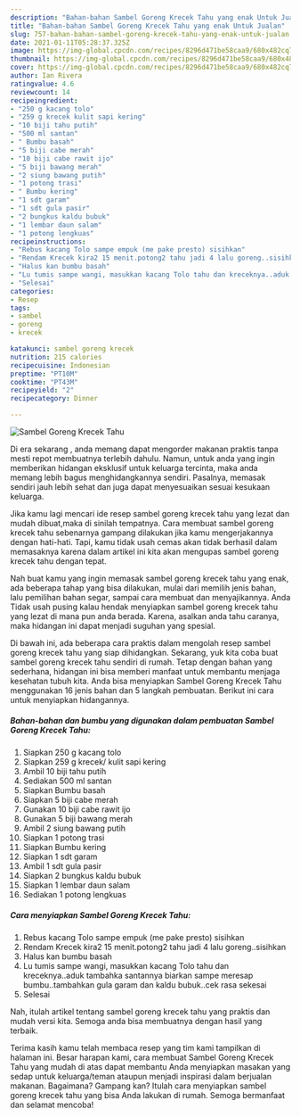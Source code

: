```yaml
---
description: "Bahan-bahan Sambel Goreng Krecek Tahu yang enak Untuk Jualan"
title: "Bahan-bahan Sambel Goreng Krecek Tahu yang enak Untuk Jualan"
slug: 757-bahan-bahan-sambel-goreng-krecek-tahu-yang-enak-untuk-jualan
date: 2021-01-11T05:28:37.325Z
image: https://img-global.cpcdn.com/recipes/8296d471be58caa9/680x482cq70/sambel-goreng-krecek-tahu-foto-resep-utama.jpg
thumbnail: https://img-global.cpcdn.com/recipes/8296d471be58caa9/680x482cq70/sambel-goreng-krecek-tahu-foto-resep-utama.jpg
cover: https://img-global.cpcdn.com/recipes/8296d471be58caa9/680x482cq70/sambel-goreng-krecek-tahu-foto-resep-utama.jpg
author: Ian Rivera
ratingvalue: 4.6
reviewcount: 14
recipeingredient:
- "250 g kacang tolo"
- "259 g krecek kulit sapi kering"
- "10 biji tahu putih"
- "500 ml santan"
- " Bumbu basah"
- "5 biji cabe merah"
- "10 biji cabe rawit ijo"
- "5 biji bawang merah"
- "2 siung bawang putih"
- "1 potong trasi"
- " Bumbu kering"
- "1 sdt garam"
- "1 sdt gula pasir"
- "2 bungkus kaldu bubuk"
- "1 lembar daun salam"
- "1 potong lengkuas"
recipeinstructions:
- "Rebus kacang Tolo sampe empuk (me pake presto) sisihkan"
- "Rendam Krecek kira2 15 menit.potong2 tahu jadi 4 lalu goreng..sisihkan"
- "Halus kan bumbu basah"
- "Lu tumis sampe wangi, masukkan kacang Tolo tahu dan kreceknya..aduk tambahka santannya biarkan sampe meresap bumbu..tambahkan gula garam dan kaldu bubuk..cek rasa sekesai"
- "Selesai"
categories:
- Resep
tags:
- sambel
- goreng
- krecek

katakunci: sambel goreng krecek 
nutrition: 215 calories
recipecuisine: Indonesian
preptime: "PT10M"
cooktime: "PT43M"
recipeyield: "2"
recipecategory: Dinner

---
```



![Sambel Goreng Krecek Tahu](https://img-global.cpcdn.com/recipes/8296d471be58caa9/680x482cq70/sambel-goreng-krecek-tahu-foto-resep-utama.jpg)

Di era  sekarang , anda memang dapat mengorder makanan praktis tanpa mesti repot membuatnya terlebih dahulu. Namun, untuk anda yang ingin memberikan hidangan eksklusif untuk keluarga tercinta, maka anda memang lebih bagus menghidangkannya sendiri. Pasalnya, memasak sendiri jauh lebih sehat dan juga dapat menyesuaikan sesuai kesukaan keluarga.

Jika kamu lagi mencari ide resep sambel goreng krecek tahu yang lezat dan mudah dibuat,maka di sinilah tempatnya. Cara membuat sambel goreng krecek tahu  sebenarnya gampang dilakukan jika kamu mengerjakannya dengan hati-hati. Tapi, kamu tidak usah cemas akan tidak berhasil dalam memasaknya 
karena dalam artikel ini kita akan mengupas sambel goreng krecek tahu dengan tepat.  



Nah buat kamu yang ingin memasak sambel goreng krecek tahu yang enak, ada beberapa tahap yang bisa dilakukan, mulai dari memilih jenis bahan, lalu pemilihan bahan segar, sampai cara membuat dan menyajikannya. Anda Tidak usah pusing kalau hendak menyiapkan sambel goreng krecek tahu yang lezat di mana pun anda berada. Karena, asalkan anda  tahu caranya, maka hidangan ini dapat menjadi suguhan yang spesial.

Di bawah ini, ada beberapa cara praktis  dalam mengolah resep sambel goreng krecek tahu yang siap dihidangkan. Sekarang, yuk kita coba buat sambel goreng krecek tahu sendiri di rumah. Tetap dengan bahan yang sederhana, hidangan ini bisa memberi manfaat untuk membantu menjaga kesehatan tubuh kita. Anda bisa menyiapkan Sambel Goreng Krecek Tahu menggunakan 16 jenis bahan dan 5 langkah pembuatan. Berikut ini cara untuk menyiapkan hidangannya.

<!--inarticleads1-->

##### Bahan-bahan dan bumbu yang digunakan dalam pembuatan Sambel Goreng Krecek Tahu:

1. Siapkan 250 g kacang tolo
1. Siapkan 259 g krecek/ kulit sapi kering
1. Ambil 10 biji tahu putih
1. Sediakan 500 ml santan
1. Siapkan  Bumbu basah
1. Siapkan 5 biji cabe merah
1. Gunakan 10 biji cabe rawit ijo
1. Gunakan 5 biji bawang merah
1. Ambil 2 siung bawang putih
1. Siapkan 1 potong trasi
1. Siapkan  Bumbu kering
1. Siapkan 1 sdt garam
1. Ambil 1 sdt gula pasir
1. Siapkan 2 bungkus kaldu bubuk
1. Siapkan 1 lembar daun salam
1. Sediakan 1 potong lengkuas




<!--inarticleads2-->

##### Cara menyiapkan Sambel Goreng Krecek Tahu:

1. Rebus kacang Tolo sampe empuk (me pake presto) sisihkan
1. Rendam Krecek kira2 15 menit.potong2 tahu jadi 4 lalu goreng..sisihkan
1. Halus kan bumbu basah
1. Lu tumis sampe wangi, masukkan kacang Tolo tahu dan kreceknya..aduk tambahka santannya biarkan sampe meresap bumbu..tambahkan gula garam dan kaldu bubuk..cek rasa sekesai
1. Selesai




Nah, itulah artikel tentang  sambel goreng krecek tahu  yang praktis dan mudah versi kita. Semoga anda bisa membuatnya dengan hasil yang terbaik. 

Terima kasih kamu telah membaca resep yang tim kami tampilkan di halaman ini. Besar harapan kami, cara membuat  Sambel Goreng Krecek Tahu yang mudah di atas dapat membantu Anda menyiapkan masakan yang sedap untuk keluarga/teman ataupun menjadi inspirasi dalam berjualan makanan. Bagaimana? Gampang kan? Itulah cara menyiapkan sambel goreng krecek tahu yang bisa Anda lakukan di rumah. Semoga bermanfaat dan selamat mencoba!

